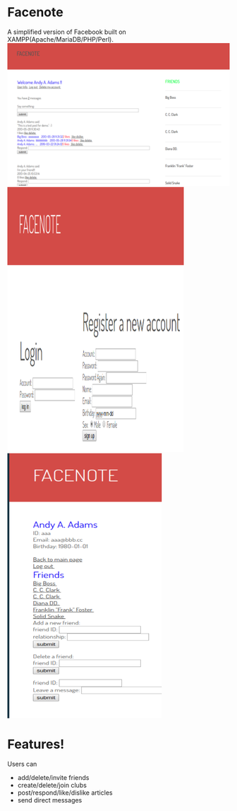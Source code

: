 # Facenote
A simplified version of Facebook built on XAMPP(Apache/MariaDB/PHP/Perl).
![Main page](/images/1.png)
<img src="/images/3.png" width="400" height="600"> <img src="/images/2.png" width="350" height="600">
# Features!
Users can 
  - add/delete/invite friends
  - create/delete/join clubs
  - post/respond/like/dislike articles
  - send direct messages


